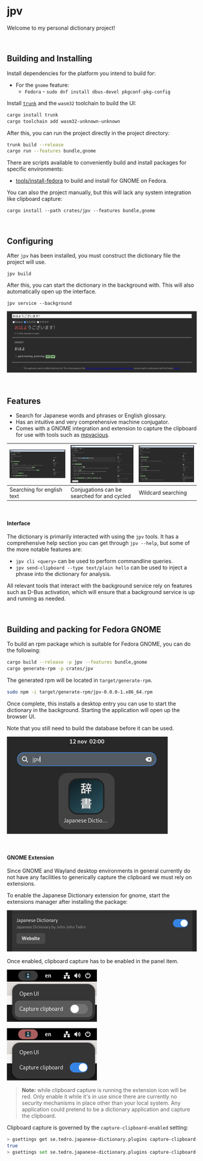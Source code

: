 # jpv

Welcome to my personal dictionary project!

<br>

## Building and Installing

Install dependencies for the platform you intend to build for:
* For the `gnome` feature:
  * `Fedora` - `sudo dnf install dbus-devel pkgconf-pkg-config`

Install [`trunk`] and the `wasm32` toolchain to build the UI:

[`trunk`]: https://trunkrs.dev/

```sh
cargo install trunk
cargo toolchain add wasm32-unknown-unknown
```

After this, you can run the project directly in the project directory:

```sh
trunk build --release
cargo run --features bundle,gnome
```

There are scripts available to conveniently build and install packages for
specific environments:

* [tools/install-fedora](tools/install-fedora) to build and install for GNOME on
  Fedora.

You can also the project manually, but this will lack any system integration
like clipboard capture:

```
cargo install --path crates/jpv --features bundle,gnome
```

<br>

## Configuring

After `jpv` has been installed, you must construct the dictionary file the
project will use.

```
jpv build
```

After this, you can start the dictionary in the background with. This will also
automatically open up the interface.

```
jpv service --background
```

![Good morning!](gfx/splash.png)

<br>

## Features

* Search for Japanese words and phrases or English glossary.
* Has an intuitive and very comprehensive machine conjugator.
* Comes with a GNOME integration and extension to capture the clipboard for use
  with tools such as [mpvacious].

| ![Searching for english text](gfx/english.png) | ![Conjugations can be searched for and toggled](gfx/conjugate.png) | ![Wildcard searching](gfx/wildcard.png) |
|------------------------------------------------|--------------------------------------------------------------------|-----------------------------------------|
| Searching for english text                     | Conjugations can be searched for and cycled                        | Wildcard searching                      |

[mpvacious]: https://github.com/Ajatt-Tools/mpvacious

<br>

#### Interface

The dictionary is primarily interacted with using the `jpv` tools. It has a
comprehensive help section you can get through `jpv --help`, but some of the
more notable features are:

* `jpv cli <query>` can be used to perform commandline queries.
* `jpv send-clipboard --type text/plain hello` can be used to inject a phrase
  into the dictionary for analysis.

All relevant tools that interact with the background service rely on features
such as D-Bus activation, which will ensure that a background service is up and
running as needed.

<br>

## Building and packing for Fedora GNOME

To build an rpm package which is suitable for Fedora GNOME, you can do the following:

```sh
cargo build --release -p jpv --features bundle,gnome
cargo generate-rpm -p crates/jpv
```

The generated rpm will be located in `target/generate-rpm`.

```sh
sudo npm -i target/generate-rpm/jpv-0.0.0-1.x86_64.rpm
```

Once complete, this installs a desktop entry you can use to start the dictionary
in the background. Starting the application will open up the browser UI.

Note that you still need to build the database before it can be used.

![Desktop entry](gfx/desktop.png)

<br>

#### GNOME Extension

Since GNOME and Wayland desktop environments in general currently do not have
any facilities to generically capture the clipboard we must rely on extensions.

To enable the Japanese Dictionary extension for gnome, start the extensions
manager after installing the package:

![Gnome extension](gfx/gnome-extension.png)

Once enabled, clipboard capture has to be enabled in the panel item.

![Clipboard capture](gfx/gnome-clipboard-capture.png)

![Clipboard capture enabled](gfx/gnome-clipboard-capture-enabled.png)

> **Note:** while clipboard capture is running the extension icon will be red.
> Only enable it while it's in use since there are currently no security
> mechanisms in place other than your local system. Any application could
> pretend to be a dictionary application and capture the clipboard.

Clipboard capture is governed by the `capture-clipboard-enabled` setting:

```sh
> gsettings get se.tedro.japanese-dictionary.plugins capture-clipboard-enabled
true
> gsettings set se.tedro.japanese-dictionary.plugins capture-clipboard-enabled false
```
